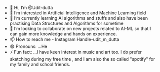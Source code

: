 - 👋 Hi, I’m @Udit-dutta
- 👀 I’m interested in Artificial Intelligence and Machine Learning field
- 🌱 I’m currently learning AI algorithms and stuffs and also have been practising Data Structures and Algorithms for sometime
- 💞️ I’m looking to collaborate on new projects related to AI-ML so that I can gain more knowledge and hands on experience.
- 📫 How to reach me - Instagram Handle-udit_m_dutta
- 😄 Pronouns: ...He
- ⚡ Fun fact: ...I have keen interest in music and art too. I do prefer sketching during my free time , and I am also the so called "spotify" for my family and school friends.

<!---
Udit-dutta/Udit-dutta is a ✨ special ✨ repository because its `README.md` (this file) appears on your GitHub profile.
You can click the Preview link to take a look at your changes.
--->
